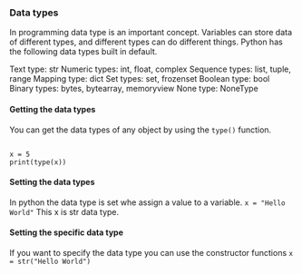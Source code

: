 ### Data types
In programming data type is an important concept.
Variables can store data of different types, and different types can do different things.
Python has the following data types built in default.

Text type: str
Numeric types: int, float, complex
Sequence types: list, tuple, range
Mapping type: dict
Set types: set, frozenset
Boolean type: bool
Binary types: bytes, bytearray, memoryview
None type: NoneType

#### Getting the data types
You can get the data types of any object by using the  `type()` function.
```

x = 5
print(type(x))
```

#### Setting the data types
In python the data type is set whe assign a value to a variable.
``x = "Hello World"`` 
This x is str data type.

#### Setting the specific  data type
If you want to specify the data type you can use the constructor functions
``x = str("Hello World")``
